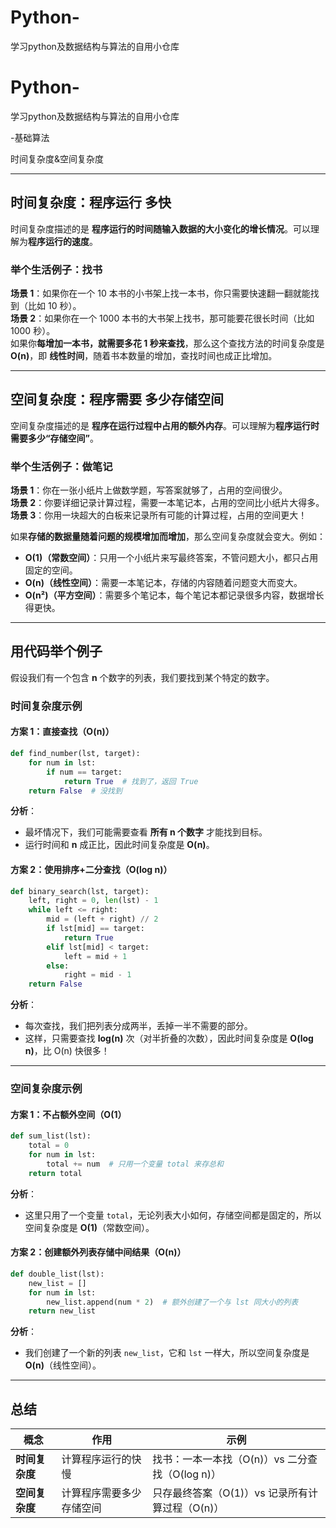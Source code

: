 # Python-
学习python及数据结构与算法的自用小仓库
# Python-
学习python及数据结构与算法的自用小仓库

-基础算法

时间复杂度&空间复杂度
  

---

## **时间复杂度**：程序运行 **多快**
时间复杂度描述的是 **程序运行的时间随输入数据的大小变化的增长情况**。可以理解为**程序运行的速度**。  

### **举个生活例子：找书**
**场景 1**：如果你在一个 10 本书的小书架上找一本书，你只需要快速翻一翻就能找到（比如 10 秒）。  
**场景 2**：如果你在一个 1000 本书的大书架上找书，那可能要花很长时间（比如 1000 秒）。  
如果你**每增加一本书，就需要多花 1 秒来查找**，那么这个查找方法的时间复杂度是 **O(n)**，即 **线性时间**，随着书本数量的增加，查找时间也成正比增加。  

---

## **空间复杂度**：程序需要 **多少存储空间**
空间复杂度描述的是 **程序在运行过程中占用的额外内存**。可以理解为**程序运行时需要多少“存储空间”**。  

### **举个生活例子：做笔记**
**场景 1**：你在一张小纸片上做数学题，写答案就够了，占用的空间很少。  
**场景 2**：你要详细记录计算过程，需要一本笔记本，占用的空间比小纸片大得多。  
**场景 3**：你用一块超大的白板来记录所有可能的计算过程，占用的空间更大！  

如果**存储的数据量随着问题的规模增加而增加**，那么空间复杂度就会变大。例如：
- **O(1)（常数空间）**：只用一个小纸片来写最终答案，不管问题大小，都只占用固定的空间。
- **O(n)（线性空间）**：需要一本笔记本，存储的内容随着问题变大而变大。
- **O(n²)（平方空间）**：需要多个笔记本，每个笔记本都记录很多内容，数据增长得更快。

---

## **用代码举个例子**
假设我们有一个包含 **n** 个数字的列表，我们要找到某个特定的数字。  

### **时间复杂度示例**
#### **方案 1：直接查找（O(n)）**
```python
def find_number(lst, target):
    for num in lst:
        if num == target:
            return True  # 找到了，返回 True
    return False  # 没找到
```
**分析**：
- 最坏情况下，我们可能需要查看 **所有 n 个数字** 才能找到目标。
- 运行时间和 **n** 成正比，因此时间复杂度是 **O(n)**。

#### **方案 2：使用排序+二分查找（O(log n)）**
```python
def binary_search(lst, target):
    left, right = 0, len(lst) - 1
    while left <= right:
        mid = (left + right) // 2
        if lst[mid] == target:
            return True
        elif lst[mid] < target:
            left = mid + 1
        else:
            right = mid - 1
    return False
```
**分析**：
- 每次查找，我们把列表分成两半，丢掉一半不需要的部分。
- 这样，只需要查找 **log(n)** 次（对半折叠的次数），因此时间复杂度是 **O(log n)**，比 O(n) 快很多！

---

### **空间复杂度示例**
#### **方案 1：不占额外空间（O(1）**
```python
def sum_list(lst):
    total = 0
    for num in lst:
        total += num  # 只用一个变量 total 来存总和
    return total
```
**分析**：
- 这里只用了一个变量 `total`，无论列表大小如何，存储空间都是固定的，所以空间复杂度是 **O(1)**（常数空间）。

#### **方案 2：创建额外列表存储中间结果（O(n)）**
```python
def double_list(lst):
    new_list = []
    for num in lst:
        new_list.append(num * 2)  # 额外创建了一个与 lst 同大小的列表
    return new_list
```
**分析**：
- 我们创建了一个新的列表 `new_list`，它和 `lst` 一样大，所以空间复杂度是 **O(n)**（线性空间）。

---

## **总结**
| **概念**      | **作用**                      | **示例**                              |
|--------------|-----------------------------|--------------------------------------|
| **时间复杂度** | 计算程序运行的快慢             | 找书：一本一本找（O(n)）vs 二分查找（O(log n)） |
| **空间复杂度** | 计算程序需要多少存储空间        | 只存最终答案（O(1)）vs 记录所有计算过程（O(n)） |

